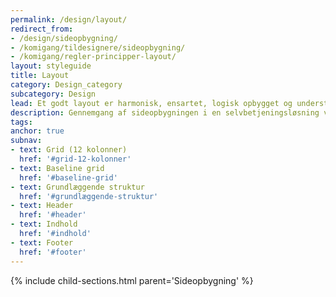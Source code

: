 ```yaml
---
permalink: /design/layout/
redirect_from:
- /design/sideopbygning/
- /komigang/tildesignere/sideopbygning/
- /komigang/regler-principper-layout/
layout: styleguide
title: Layout
category: Design_category
subcategory: Design
lead: Et godt layout er harmonisk, ensartet, logisk opbygget og understøtter brugerens handlinger. Det er således både behageligt for øjet og let for brugeren at anvende.
description: Gennemgang af sideopbygningen i en selvbetjeningsløsning ved brug af FDS - set fra et UX perspektiv.
tags:
anchor: true
subnav:
- text: Grid (12 kolonner)
  href: '#grid-12-kolonner'
- text: Baseline grid
  href: '#baseline-grid'
- text: Grundlæggende struktur
  href: '#grundlæggende-struktur'
- text: Header
  href: '#header'
- text: Indhold
  href: '#indhold'
- text: Footer
  href: '#footer'
---
```

{% include child-sections.html parent='Sideopbygning' %}
